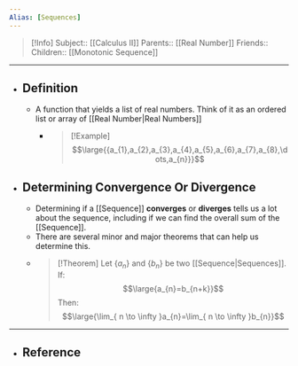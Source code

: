 ```yaml
---
Alias: [Sequences]
---
```

> [!Info]
> Subject:: [[Calculus II]]
> Parents:: [[Real Number]]
> Friends:: 
> Children:: [[Monotonic Sequence]]
---
- ## Definition
	- A function that yields a list of real numbers. Think of it as an ordered list or array of [[Real Number|Real Numbers]]
		- > [!Example]
		  > $$\large{{a_{1},a_{2},a_{3},a_{4},a_{5},a_{6},a_{7},a_{8},\dots,a_{n}}}$$
- ## Determining Convergence Or Divergence
	- Determining if a [[Sequence]] **converges** or **diverges** tells us a lot about the sequence, including if we can find the overall sum of the [[Sequence]].
	- There are several minor and major theorems that can help us determine this.
	- > [!Theorem]
	  > Let $\{a_{n}\}$ and $\{b_{n}\}$ be two [[Sequence|Sequences]]. If:
	  > $$\large{a_{n}=b_{n+k}}$$
	  > Then:
	  > $$\large{\lim_{ n \to \infty }a_{n}=\lim_{ n \to \infty }b_{n}}$$
---
- ## Reference